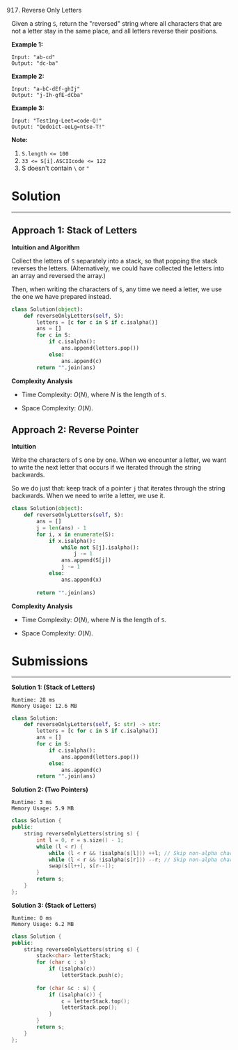 917. Reverse Only Letters

Given a string `S`, return the "reversed" string where all characters that are not a letter stay in the same place, and all letters reverse their positions.

 

**Example 1:**
```
Input: "ab-cd"
Output: "dc-ba"
```

**Example 2:**
```
Input: "a-bC-dEf-ghIj"
Output: "j-Ih-gfE-dCba"
```

**Example 3:**
```
Input: "Test1ng-Leet=code-Q!"
Output: "Qedo1ct-eeLg=ntse-T!"
```

**Note:**

1. `S.length <= 100`
1. `33 <= S[i].ASCIIcode <= 122` 
1. S doesn't contain `\` or `"`

# Solution
---
## Approach 1: Stack of Letters
**Intuition and Algorithm**

Collect the letters of `S` separately into a stack, so that popping the stack reverses the letters. (Alternatively, we could have collected the letters into an array and reversed the array.)

Then, when writing the characters of `S`, any time we need a letter, we use the one we have prepared instead.

```python
class Solution(object):
    def reverseOnlyLetters(self, S):
        letters = [c for c in S if c.isalpha()]
        ans = []
        for c in S:
            if c.isalpha():
                ans.append(letters.pop())
            else:
                ans.append(c)
        return "".join(ans)
```

**Complexity Analysis**

* Time Complexity: $O(N)$, where $N$ is the length of `S`.

* Space Complexity: $O(N)$.

## Approach 2: Reverse Pointer
**Intuition**

Write the characters of `S` one by one. When we encounter a letter, we want to write the next letter that occurs if we iterated through the string backwards.

So we do just that: keep track of a pointer `j` that iterates through the string backwards. When we need to write a letter, we use it.

```python
class Solution(object):
    def reverseOnlyLetters(self, S):
        ans = []
        j = len(ans) - 1
        for i, x in enumerate(S):
            if x.isalpha():
                while not S[j].isalpha():
                    j -= 1
                ans.append(S[j])
                j -= 1
            else:
                ans.append(x)
        
        return "".join(ans)
```

**Complexity Analysis**

* Time Complexity: $O(N)$, where $N$ is the length of `S`.

* Space Complexity: $O(N)$.

# Submissions
---
**Solution 1: (Stack of Letters)**
```
Runtime: 28 ms
Memory Usage: 12.6 MB
```
```python
class Solution:
    def reverseOnlyLetters(self, S: str) -> str:
        letters = [c for c in S if c.isalpha()]
        ans = []
        for c in S:
            if c.isalpha():
                ans.append(letters.pop())
            else:
                ans.append(c)
        return "".join(ans)
```

**Solution 2: (Two Pointers)**
```
Runtime: 3 ms
Memory Usage: 5.9 MB
```
```c++
class Solution {
public:
    string reverseOnlyLetters(string s) {
        int l = 0, r = s.size() - 1;
        while (l < r) {
            while (l < r && !isalpha(s[l])) ++l; // Skip non-alpha characters
            while (l < r && !isalpha(s[r])) --r; // Skip non-alpha characters
            swap(s[l++], s[r--]);
        }
        return s;
    }
};
```

**Solution 3: (Stack of Letters)**
```
Runtime: 0 ms
Memory Usage: 6.2 MB
```
```c++
class Solution {
public:
    string reverseOnlyLetters(string s) {
        stack<char> letterStack;
        for (char c : s) 
            if (isalpha(c))
                letterStack.push(c);
            
        for (char &c : s) {
            if (isalpha(c)) {
                c = letterStack.top();
                letterStack.pop();
            }
        }
        return s;
    }
};
```
